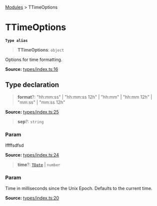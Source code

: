 [Modules](index.md) > TTimeOptions

# TTimeOptions

**`Type alias`**

> **TTimeOptions**: `object`

Options for time formatting.

**Source:** [types/index.ts:16](https://github.com/teplostanski/tictic/blob/027bf22/src/types/index.ts#L16)

## Type declaration

> **format**?: "hh:mm:ss" \| "hh:mm:ss 12h" \| "hh:mm" \| "hh:mm 12h" \| "mm:ss" \| "mm:ss 12h"

**Source:** [types/index.ts:25](https://github.com/teplostanski/tictic/blob/027bf22/src/types/index.ts#L25)

> **sep**?: `string`

### Param

lffffsdfsd

**Source:** [types/index.ts:24](https://github.com/teplostanski/tictic/blob/027bf22/src/types/index.ts#L24)

> **time**?: [`TDate`](type-alias.TDate.md) \| `number`

### Param

Time in milliseconds since the Unix Epoch. Defaults to the current time.

**Source:** [types/index.ts:20](https://github.com/teplostanski/tictic/blob/027bf22/src/types/index.ts#L20)
